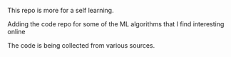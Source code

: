 This repo is more for a self learning. 

Adding the code repo for some of the ML algorithms that I find interesting online 

The code is being collected from various sources. 
